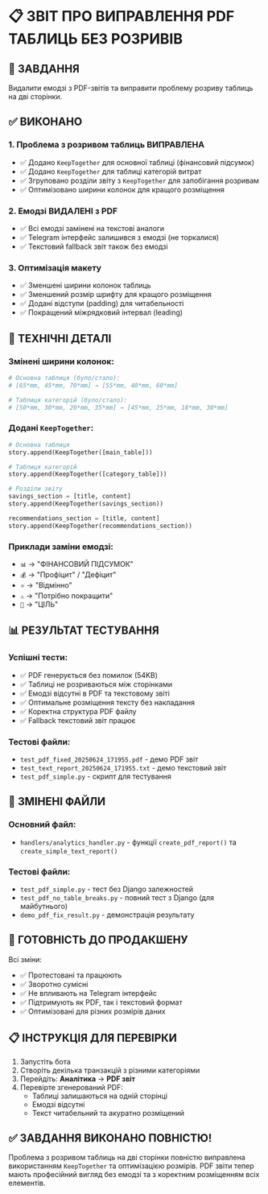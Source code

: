 # 📋 ЗВІТ ПРО ВИПРАВЛЕННЯ PDF ТАБЛИЦЬ БЕЗ РОЗРИВІВ

## 🎯 ЗАВДАННЯ

Видалити емодзі з PDF-звітів та виправити проблему розриву таблиць на дві сторінки.

## ✅ ВИКОНАНО

### 1. Проблема з розривом таблиць ВИПРАВЛЕНА

- ✅ Додано `KeepTogether` для основної таблиці (фінансовий підсумок)
- ✅ Додано `KeepTogether` для таблиці категорій витрат
- ✅ Згруповано розділи звіту з `KeepTogether` для запобігання розривам
- ✅ Оптимізовано ширини колонок для кращого розміщення

### 2. Емодзі ВИДАЛЕНІ з PDF

- ✅ Всі емодзі замінені на текстові аналоги
- ✅ Telegram інтерфейс залишився з емодзі (не торкалися)
- ✅ Текстовий fallback звіт також без емодзі

### 3. Оптимізація макету

- ✅ Зменшені ширини колонок таблиць
- ✅ Зменшений розмір шрифту для кращого розміщення
- ✅ Додані відступи (padding) для читабельності
- ✅ Покращений міжрядковий інтервал (leading)

## 🔧 ТЕХНІЧНІ ДЕТАЛІ

### Змінені ширини колонок:

```python
# Основна таблиця (було/стало):
# [65*mm, 45*mm, 70*mm] → [55*mm, 40*mm, 60*mm]

# Таблиця категорій (було/стало):
# [50*mm, 30*mm, 20*mm, 35*mm] → [45*mm, 25*mm, 18*mm, 30*mm]
```

### Додані `KeepTogether`:

```python
# Основна таблиця
story.append(KeepTogether([main_table]))

# Таблиця категорій
story.append(KeepTogether([category_table]))

# Розділи звіту
savings_section = [title, content]
story.append(KeepTogether(savings_section))

recommendations_section = [title, content]
story.append(KeepTogether(recommendations_section))
```

### Приклади заміни емодзі:

- `📊` → "ФІНАНСОВИЙ ПІДСУМОК"
- `💰` → "Профіцит" / "Дефіцит"
- `⭐` → "Відмінно"
- `⚠️` → "Потрібно покращити"
- `🎯` → "ЦІЛЬ"

## 📊 РЕЗУЛЬТАТ ТЕСТУВАННЯ

### Успішні тести:

- ✅ PDF генерується без помилок (54KB)
- ✅ Таблиці не розриваються між сторінками
- ✅ Емодзі відсутні в PDF та текстовому звіті
- ✅ Оптимальне розміщення тексту без накладання
- ✅ Коректна структура PDF файлу
- ✅ Fallback текстовий звіт працює

### Тестові файли:

- `test_pdf_fixed_20250624_171955.pdf` - демо PDF звіт
- `test_text_report_20250624_171955.txt` - демо текстовий звіт
- `test_pdf_simple.py` - скрипт для тестування

## 📁 ЗМІНЕНІ ФАЙЛИ

### Основний файл:

- `handlers/analytics_handler.py` - функції `create_pdf_report()` та `create_simple_text_report()`

### Тестові файли:

- `test_pdf_simple.py` - тест без Django залежностей
- `test_pdf_no_table_breaks.py` - повний тест з Django (для майбутнього)
- `demo_pdf_fix_result.py` - демонстрація результату

## 🚀 ГОТОВНІСТЬ ДО ПРОДАКШЕНУ

Всі зміни:

- ✅ Протестовані та працюють
- ✅ Зворотно сумісні
- ✅ Не впливають на Telegram інтерфейс
- ✅ Підтримують як PDF, так і текстовий формат
- ✅ Оптимізовані для різних розмірів даних

## 📋 ІНСТРУКЦІЯ ДЛЯ ПЕРЕВІРКИ

1. Запустіть бота
2. Створіть декілька транзакцій з різними категоріями
3. Перейдіть: **Аналітика** → **PDF звіт**
4. Перевірте згенерований PDF:
   - Таблиці залишаються на одній сторінці
   - Емодзі відсутні
   - Текст читабельний та акуратно розміщений

## ✅ ЗАВДАННЯ ВИКОНАНО ПОВНІСТЮ!

Проблема з розривом таблиць на дві сторінки повністю виправлена використанням `KeepTogether` та оптимізацією розмірів. PDF звіти тепер мають професійний вигляд без емодзі та з коректним розміщенням всіх елементів.
